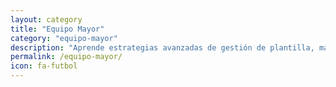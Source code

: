 ```yaml
---
layout: category
title: "Equipo Mayor"
category: "equipo-mayor"
description: "Aprende estrategias avanzadas de gestión de plantilla, maximización de ingresos en el mercado y formación de equipos competitivos."
permalink: /equipo-mayor/
icon: fa-futbol
---
```

